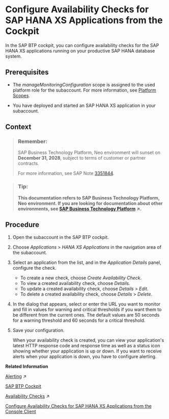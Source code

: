 <!-- loioa6663f02b4f9467f921b21f364abda48 -->

# Configure Availability Checks for SAP HANA XS Applications from the Cockpit

In the SAP BTP cockpit, you can configure availability checks for the SAP HANA XS applications running on your productive SAP HANA database system.



<a name="loioa6663f02b4f9467f921b21f364abda48__prereq_cb4_pn4_jdb"/>

## Prerequisites

-   The *manageMonitoringConfiguration* scope is assigned to the used platform role for the subaccount. For more information, see [Platform Scopes](../50-administration-and-ops-neo/platform-scopes-f226074.md).

-   You have deployed and started an SAP HANA XS application in your subaccount.




## Context

> ### Remember:  
> SAP Business Technology Platform, Neo environment will sunset on **December 31, 2028**, subject to terms of customer or partner contracts.
> 
> For more information, see SAP Note [3351844](https://me.sap.com/notes/3351844).

> ### Tip:  
> **This documentation refers to SAP Business Technology Platform, Neo environment. If you are looking for documentation about other environments, see [SAP Business Technology Platform](https://help.sap.com/viewer/65de2977205c403bbc107264b8eccf4b/Cloud/en-US/6a2c1ab5a31b4ed9a2ce17a5329e1dd8.html "SAP Business Technology Platform (SAP BTP) is an integrated offering comprised of four technology portfolios: database and data management, application development and integration, analytics, and intelligent technologies. The platform offers users the ability to turn data into business value, compose end-to-end business processes, and build and extend SAP applications quickly.") :arrow_upper_right:.**



<a name="loioa6663f02b4f9467f921b21f364abda48__steps_jbf_23y_qn"/>

## Procedure

1.  Open the subaccount in the SAP BTP cockpit.

2.  Choose *Applications* \> *HANA XS Applications* in the navigation area of the subaccount.

3.  Select an application from the list, and in the *Application Details* panel, configure the check.

    -   To create a new check, choose *Create Availability Check*.
    -   To view a created availability check, choose *Details*.
    -   To update a created availability check, choose *Details* \> *Edit*.
    -   To delete a created availability check, choose *Details* \> *Delete*.

4.  In the dialog that appears, select or enter the URL you want to monitor and fill in values for warning and critical thresholds if you want them to be different from the current ones. The default values are 50 seconds for a warning threshold and 60 seconds for a critical threshold.

5.  Save your configuration.

    When your availability check is created, you can view your application's latest HTTP response code and response time as well as a status icon showing whether your application is up or down. If you want to receive alerts when your application is down, you have to configure alerting.


**Related Information**  


[Alerting](https://help.sap.com/viewer/64f7d2b06c6b40a9b3097860c5930641/Cloud/en-US/2f782d7f73304426b287f4b25e47f0b1.html "Configure a channel to receive alert notifications from SAP Monitoring service when your applications and database systems are in a problematic state or have recovered from such a state.") :arrow_upper_right:

[SAP BTP Cockpit](https://help.sap.com/viewer/ea72206b834e4ace9cd834feed6c0e09/Cloud/en-US/19d7119265474dd18ec16fad2a0b28c1.html)

[Availability Checks](https://help.sap.com/viewer/64f7d2b06c6b40a9b3097860c5930641/Cloud/en-US/68f46b7fea21462b9c1c345b75524bec.html "Create an availability check for a Java or an SAP HANA XS application to track if the application is available and to receive alerts for it.") :arrow_upper_right:

[Configure Availability Checks for SAP HANA XS Applications from the Console Client](configure-availability-checks-for-sap-hana-xs-applications-from-the-console-client-951d9b8.md "In the console client, you can configure an availability check for your SAP HANA XS application and subscribe recipients to receive alert e-mail notifications when it is down or responds slowly.")

